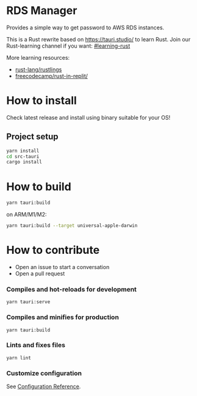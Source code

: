 # RDS Manager
Provides a simple way to get password to AWS RDS instances.

This is a Rust rewrite based on https://tauri.studio/ to learn Rust.
Join our Rust-learning channel if you want: [#learning-rust](https://tractionengineering.slack.com/archives/C03GMGJGDC5)

More learning resources:
* [rust-lang/rustlings](https://github.com/rust-lang/rustlings)
* [freecodecamp/rust-in-replit/](https://www.freecodecamp.org/news/rust-in-replit/)
# How to install

Check latest release and install using binary suitable for your OS!
## Project setup

```sh
yarn install
cd src-tauri
cargo install
```

# How to build

```sh
yarn tauri:build
```

on ARM/M1/M2:

```sh
yarn tauri:build --target universal-apple-darwin
```

# How to contribute
* Open an issue to start a conversation
* Open a pull request

### Compiles and hot-reloads for development
```
yarn tauri:serve
```

### Compiles and minifies for production
```
yarn tauri:build
```

### Lints and fixes files
```
yarn lint
```

### Customize configuration
See [Configuration Reference](https://cli.vuejs.org/config/).

